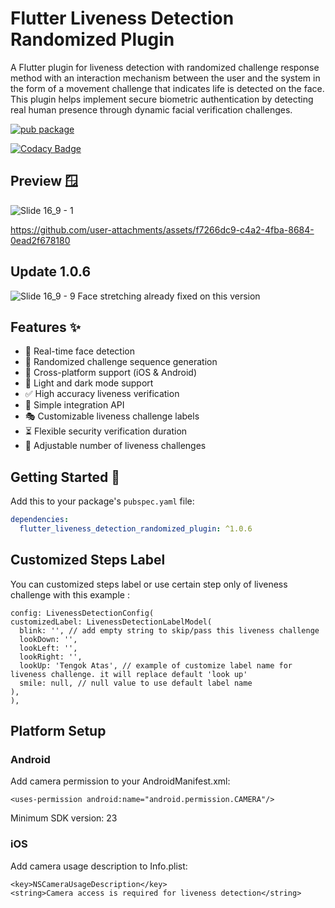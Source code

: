 # Flutter Liveness Detection Randomized Plugin

A Flutter plugin for liveness detection with randomized challenge response method with an interaction mechanism between the user and the system in the form of a movement challenge that indicates life is detected on the face. This plugin helps implement secure biometric authentication by detecting real human presence through dynamic facial verification challenges.

[![pub package](https://img.shields.io/pub/v/flutter_liveness_detection_randomized_plugin.svg)](https://pub.dev/packages/flutter_liveness_detection_randomized_plugin)

[![Codacy Badge](https://app.codacy.com/project/badge/Grade/50b64954ad654b65b0424d266399b026)](https://app.codacy.com/gh/bagussubagja/flutter-liveness-detection-randomized-plugin/dashboard?utm_source=gh&utm_medium=referral&utm_content=&utm_campaign=Badge_grade)

## Preview 🪟
![Slide 16_9 - 1](https://github.com/user-attachments/assets/55e59d51-e0da-4562-879e-ae50adaced33)

https://github.com/user-attachments/assets/f7266dc9-c4a2-4fba-8684-0ead2f678180

## Update 1.0.6
![Slide 16_9 - 9](https://github.com/user-attachments/assets/3a9b187a-ccfd-4542-a8d9-88b7ef7903a9)
Face stretching already fixed on this version

## Features ✨

- 📱 Real-time face detection
- 🎲 Randomized challenge sequence generation
- 💫 Cross-platform support (iOS & Android) 
- 🎨 Light and dark mode support
- ✅ High accuracy liveness verification
- 🚀 Simple integration API
- 🎭 Customizable liveness challenge labels
- ⏳ Flexible security verification duration
- 🎲 Adjustable number of liveness challenges

## Getting Started 🌟

Add this to your package's `pubspec.yaml` file:

```yaml
dependencies:
  flutter_liveness_detection_randomized_plugin: ^1.0.6
```

## Customized Steps Label
You can customized steps label or use certain step only of liveness challenge with this example :
```
config: LivenessDetectionConfig(
customizedLabel: LivenessDetectionLabelModel(
  blink: '', // add empty string to skip/pass this liveness challenge
  lookDown: '',
  lookLeft: '',
  lookRight: '',
  lookUp: 'Tengok Atas', // example of customize label name for liveness challenge. it will replace default 'look up'
  smile: null, // null value to use default label name
),
),
```

## Platform Setup

### Android
Add camera permission to your AndroidManifest.xml:
```
<uses-permission android:name="android.permission.CAMERA"/>
```
Minimum SDK version: 23

### iOS
Add camera usage description to Info.plist:
```
<key>NSCameraUsageDescription</key>
<string>Camera access is required for liveness detection</string>
```
